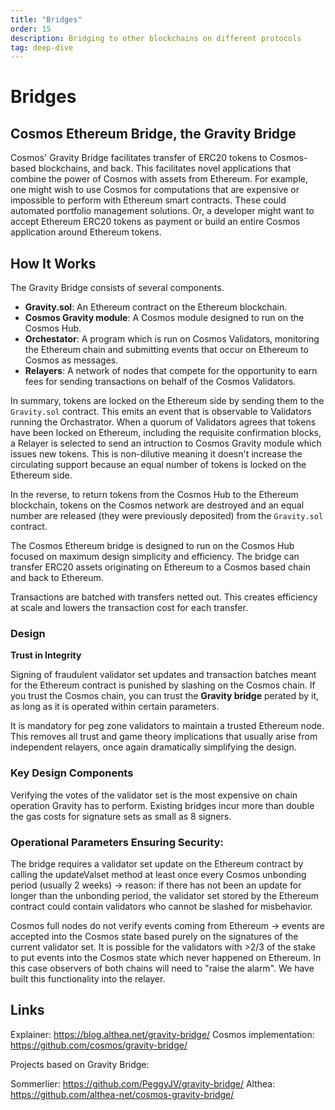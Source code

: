 ```yaml
---
title: "Bridges"
order: 15
description: Bridging to other blockchains on different protocols 
tag: deep-dive
---
```


# Bridges

## Cosmos Ethereum Bridge, the Gravity Bridge

Cosmos' Gravity Bridge facilitates transfer of ERC20 tokens to Cosmos-based blockchains, and back. This facilitates novel applications that combine the power of Cosmos with assets from Ethereum. For example, one might wish to use Cosmos for computations that are expensive or impossible to perform with Ethereum smart contracts. These could automated portfolio management solutions. Or, a developer might want to accept Ethereum ERC20 tokens as payment or build an entire Cosmos application around Ethereum tokens. 

## How It Works

The Gravity Bridge consists of several components. 

* **Gravity.sol**: An Ethereum contract on the Ethereum blockchain.
* **Cosmos Gravity module**: A Cosmos module designed to run on the Cosmos Hub.
* **Orchestator**: A program which is run on Cosmos Validators, monitoring the Ethereum chain and submitting events that occur on Ethereum to Cosmos as messages.
* **Relayers**: A network of nodes that compete for the opportunity to earn fees for sending transactions on behalf of the Cosmos Validators.

In summary, tokens are locked on the Ethereum side by sending them to the `Gravity.sol` contract. This emits an event that is observable to Validators running the Orchastrator. When a quorum of Validators agrees that tokens have been locked on Ethereum, including the requisite confirmation blocks, a Relayer is selected to send an intruction to Cosmos Gravity module which issues new tokens. This is non-dilutive meaning it doesn't increase the circulating support because an equal number of tokens is locked on the Ethereum side. 

In the reverse, to return tokens from the Cosmos Hub to the Ethereum blockchain, tokens on the Cosmos network are destroyed and an equal number are released (they were previously deposited) from the `Gravity.sol` contract.

The Cosmos Ethereum bridge is designed to run on the Cosmos Hub focused on maximum design simplicity and efficiency. The bridge
can transfer ERC20 assets originating on Ethereum to a Cosmos based chain and back to Ethereum.

Transactions are batched with transfers netted out. This creates efficiency at scale and lowers the transaction cost for each transfer.

### Design

**Trust in Integrity**

Signing of fraudulent validator set updates and transaction batches meant for the Ethereum contract is punished by slashing on the Cosmos chain. If you trust the Cosmos chain, you can trust the **Gravity bridge** perated by it, as long as it is operated within certain parameters.

It is mandatory for peg zone validators to maintain a trusted Ethereum node. This removes all trust and game theory implications that usually arise from independent relayers, once again dramatically simplifying the design.

### Key Design Components

Verifying the votes of the validator set is the most expensive on chain operation Gravity has to perform. Existing bridges incur more than double the gas costs for signature sets as small as 8 signers. 

### Operational Parameters Ensuring Security:

The bridge requires a validator set update on the Ethereum contract by calling the updateValset method at least once every Cosmos unbonding period (usually 2 weeks) → reason: if there has not been an update for longer than the unbonding period, the validator set stored by the Ethereum contract could contain validators who cannot be slashed for misbehavior.

Cosmos full nodes do not verify events coming from Ethereum →  events are accepted into the Cosmos state based purely on the signatures of the current validator set. It is possible for the validators with >2/3 of the stake to put events into the Cosmos state which never happened on Ethereum. In this case observers of both chains will need to "raise the alarm". We have built this functionality into the relayer.

## Links

Explainer: https://blog.althea.net/gravity-bridge/ 
Cosmos implementation: https://github.com/cosmos/gravity-bridge/

Projects based on Gravity Bridge:

Sommerlier: https://github.com/PeggyJV/gravity-bridge/ 
Althea: https://github.com/althea-net/cosmos-gravity-bridge/
